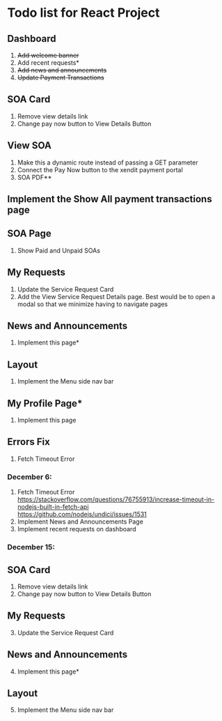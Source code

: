 # Todo list for React Project

## Dashboard
1. ~~Add welcome banner~~
2. Add recent requests*
3. ~~Add news and announcements~~
4. ~~Update Payment Transactions~~

## SOA Card
1. Remove view details link
2. Change pay now button to View Details Button

## View SOA
1. Make this a dynamic route instead of passing a GET parameter
2. Connect the Pay Now button to the xendit payment portal
3. SOA PDF**

## Implement the Show All payment transactions page

## SOA Page
1. Show Paid and Unpaid SOAs

## My Requests
1. Update the Service Request Card
2. Add the View Service Request Details page. Best would be to open a modal so that we minimize having to navigate pages

## News and Announcements
1. Implement this page*

## Layout
1. Implement the Menu side nav bar

## My Profile Page*
1. Implement this page

## Errors Fix
1. Fetch Timeout Error

### December 6:
1. Fetch Timeout Error<br>
https://stackoverflow.com/questions/76755913/increase-timeout-in-nodejs-built-in-fetch-api<br>
https://github.com/nodejs/undici/issues/1531
2. Implement News and Announcements Page
3. Implement recent requests on dashboard

### December 15:
## SOA Card
1. Remove view details link
2. Change pay now button to View Details Button
## My Requests
3. Update the Service Request Card
## News and Announcements
4. Implement this page*
## Layout
5. Implement the Menu side nav bar